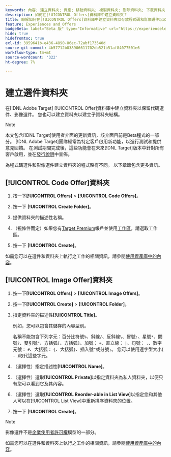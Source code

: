```yaml
---
keywords: 內容; 建立資料夾; 資產; 移動資料夾; 複製資料夾; 刪除資料夾; 下載資料夾; 資料夾
description: 如何在[!UICONTROL Offers]資料庫中建立資料夾？
title: 瞭解如何在[!UICONTROL Offers]資料庫中建立資料夾以存放程式碼和影像選件以及其他資料夾。
feature: Experiences and Offers
badgeBeta: label="Beta 版" type="Informative" url="https://experienceleague.adobe.com/docs/target/using/introduction/intro.html#beta newtab=true" tooltip=" [!DNL Adobe Target] 有哪些 Beta 版功能。"
hide: true
hidefromtoc: true
exl-id: 3959641b-e436-4890-86ec-72abf173540d
source-git-commit: 4b57712b838906611702db521b51af84077501e6
workflow-type: tm+mt
source-wordcount: '322'
ht-degree: 7%

---
```


# 建立選件資料夾

在[!DNL Adobe Target] [!UICONTROL Offer]資料庫中建立資料夾以保留代碼選件、影像選件。 您也可以建立資料夾以建立子資料夾結構。

>[!NOTE]
>
>本文包含[!DNL Target]使用者介面的更新資訊，該介面目前是Beta程式的一部分。 [!DNL Adobe Target]團隊經常為特定客戶啟用新功能，以進行測試和提供意見回饋。 在測試期間完成後，這些功能會在未來[!DNL Target]版本中針對所有客戶啟用，並在[發行說明](/help/main/r-release-notes/release-notes.md)中宣佈。

為程式碼選件和影像選件建立資料夾的程式略有不同。 以下章節包含更多資訊。

## [!UICONTROL Code Offer]資料夾

1. 按一下&#x200B;**[!UICONTROL Offers]** > **[!UICONTROL Code Offers]**。

1. 按一下 **[!UICONTROL Create Folder]**。

1. 提供資料夾的描述性名稱。

1. （視條件而定）如果您有[Target Premium](/help/main/c-intro/intro.md#premium)帳戶並使用[工作區](/help/main/administrating-target/c-user-management/property-channel/properties-overview.md##section_B82EB409B67C4D9D9D20CE30E48DB1DC)，請選取工作區。

1. 按一下 **[!UICONTROL Create]**。

如需您可以在選件和資料夾上執行之工作的相關資訊，請參閱[使用資產庫中的內容](/help/main/c-experiences/c-manage-content/assets-working.md)。

## [!UICONTROL Image Offer]資料夾

1. 按一下&#x200B;**[!UICONTROL Offers]** > **[!UICONTROL Image Offers]**。

1. 按一下&#x200B;**[!UICONTROL Create]** > **[!UICONTROL Folder]**。

1. 指定資料夾的描述性&#x200B;**[!UICONTROL Title]**。

   例如，您可以包含其儲存的內容型別。

   名稱不能包含下列字元：百分比符號`%`、斜線`/`、反斜線`\`、冒號`:`、星號`*`、問號`?`、雙引號`"`、方括弧`[`、方括弧`]`、加號： `+`、直立線： `|`、句號： `.`、數字元號： `#`、大括弧： `{`、大括弧`}`、插入號`^`或分號`;`。 您可以使用連字型大小( `- `)取代這些字元。

1. （選擇性）指定描述性&#x200B;**[!UICONTROL Name]**。
1. （選擇性）選取&#x200B;**[!UICONTROL Private]**&#x200B;以指定資料夾為私人資料夾，以便只有您可以看到它及其內容。
1. （選擇性）選取&#x200B;**[!UICONTROL Reorder-able in List View]**&#x200B;以指定您和其他人可以在[!UICONTROL List View]中重新排序資料夾的位置。

1. 按一下 **[!UICONTROL Create]**。

>[!NOTE]
>
>影像選件不是[企業使用者許可權](/help/main/administrating-target/c-user-management/property-channel/property-channel.md)模型的一部分。

如需您可以在選件和資料夾上執行之工作的相關資訊，請參閱[使用資產庫中的內容](/help/main/c-experiences/c-manage-content/assets-working.md)。
